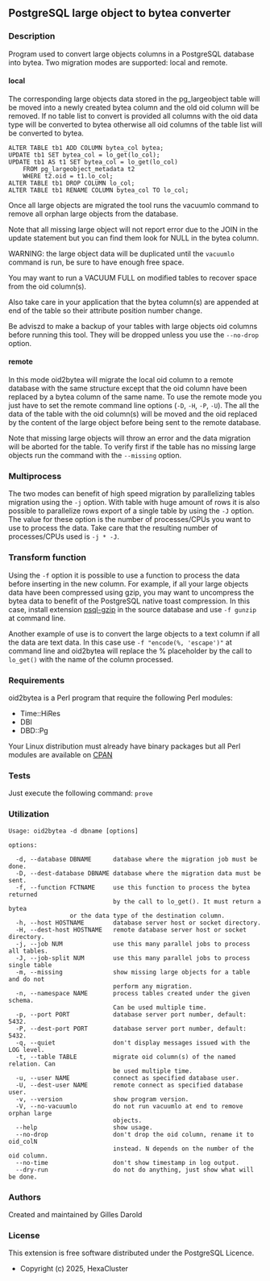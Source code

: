 ## PostgreSQL large object to bytea converter

### Description

Program used to convert large objects columns in a PostgreSQL database into
bytea. Two migration modes are supported: local and remote.

#### local

The corresponding large objects data stored in the pg_largeobject table
will be moved into a newly created bytea column and the old oid column will be
removed. If no table list to convert is provided all columns with the oid data
type will be converted to bytea otherwise all oid columns of the table list
will be converted to bytea. 
```
ALTER TABLE tb1 ADD COLUMN bytea_col bytea;
UPDATE tb1 SET bytea_col = lo_get(lo_col);
UPDATE tb1 AS t1 SET bytea_col = lo_get(lo_col)
    FROM pg_largeobject_metadata t2
    WHERE t2.oid = t1.lo_col;
ALTER TABLE tb1 DROP COLUMN lo_col;
ALTER TABLE tb1 RENAME COLUMN bytea_col TO lo_col;
```
Once all large objects are migrated the tool runs the vacuumlo command to
remove all orphan large objects from the database.

Note that all missing large object will not report error due to the JOIN in the
update statement but you can find them look for NULL in the bytea column.

WARNING: the large object data will be duplicated until the `vacuumlo` command
is run, be sure to have enough free space.

You may want to run a VACUUM FULL on modified tables to recover space from
the oid column(s).

Also take care in your application that the bytea column(s) are appended at end
of the table so their attribute position number change.

Be adviszd to make a backup of your tables with large objects oid columns before
running this tool. They will be dropped unless you use the `--no-drop` option.

#### remote

In this mode oid2bytea will migrate the local oid column to a remote database
with the same structure except that the oid column have been replaced by a bytea
column of the same name. To use the remote mode you just have to set the remote
command line options (`-D`, `-H`, `-P`, `-U`). The all the data of the table with the oid
column(s) will be moved and the oid replaced by the content of the large object
before being sent to the remote database.

Note that missing large objects will throw an error and the data migration will
be aborted for the table. To verify first if the table has no missing large
objects run the command with the `--missing` option.

### Multiprocess

The two modes can benefit of high speed migration by parallelizing tables
migration using the `-j` option. With table with huge amount of rows it is also
possible to parallelize rows export of a single table by using the `-J` option.
The value for these option is the number of processes/CPUs you want to use to
process the data.  Take care that the resulting number of processes/CPUs used
is `-j * -J`.

### Transform function

Using the `-f` option it is possible to use a function to process the data before
inserting in the new column. For example, if all your large objects data have
been compressed using gzip, you may want to uncompress the bytea data to benefit
of the PostgreSQL native toast compression. In this case, install extension
[psql-gzip](https://github.com/pramsey/pgsql-gzip) in the source database and
use `-f gunzip` at command line.

Another example of use is to convert the large objects to a text column if all
the data are text data. In this case use `-f "encode(%, 'escape')"` at command
line and oid2bytea will replace the % placeholder by the call to `lo_get()` with
the name of the column processed.

### Requirements

oid2bytea is a Perl program that require the following Perl modules:

- Time::HiRes
- DBI
- DBD::Pg

Your Linux distribution must already have binary packages but all Perl modules
are available on [CPAN](https://www.cpan.org/)

### Tests

Just execute the following command: `prove`

### Utilization

```
Usage: oid2bytea -d dbname [options]

options:

  -d, --database DBNAME      database where the migration job must be done.
  -D, --dest-database DBNAME database where the migration data must be sent.
  -f, --function FCTNAME     use this function to process the bytea returned
                             by the call to lo_get(). It must return a bytea
			     or the data type of the destination column.
  -h, --host HOSTNAME        database server host or socket directory.
  -H, --dest-host HOSTNAME   remote database server host or socket directory.
  -j, --job NUM              use this many parallel jobs to process all tables.
  -J, --job-split NUM        use this many parallel jobs to process single table
  -m, --missing              show missing large objects for a table and do not
                             perform any migration.
  -n, --namespace NAME       process tables created under the given schema.
                             Can be used multiple time.
  -p, --port PORT            database server port number, default: 5432.
  -P, --dest-port PORT       database server port number, default: 5432.
  -q, --quiet                don't display messages issued with the LOG level.
  -t, --table TABLE          migrate oid column(s) of the named relation. Can
                             be used multiple time.
  -u, --user NAME            connect as specified database user.
  -U, --dest-user NAME       remote connect as specified database user.
  -v, --version              show program version.
  -V, --no-vacuumlo          do not run vacuumlo at end to remove orphan large
                             objects.
  --help                     show usage.
  --no-drop                  don't drop the oid column, rename it to oid_colN
                             instead. N depends on the number of the oid column.
  --no-time                  don't show timestamp in log output.
  --dry-run                  do not do anything, just show what will be done.
```

### Authors

Created and maintained by Gilles Darold

### License

This extension is free software distributed under the PostgreSQL Licence.

- Copyright (c) 2025, HexaCluster


